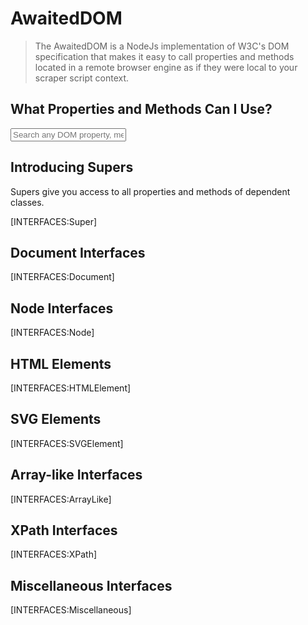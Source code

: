 # AwaitedDOM

> The AwaitedDOM is a NodeJs implementation of W3C's DOM specification that makes it easy to call properties and methods located in a remote browser engine as if they were local to your scraper script context.

## What Properties and Methods Can I Use?

<div>
  <input type="text" placeholder="Search any DOM property, method, or interface..." />
</div>

## Introducing Supers

Supers give you access to all properties and methods of dependent classes.

[INTERFACES:Super]

## Document Interfaces

[INTERFACES:Document]

## Node Interfaces

[INTERFACES:Node]

## HTML Elements

[INTERFACES:HTMLElement]

## SVG Elements

[INTERFACES:SVGElement]

## Array-like Interfaces

[INTERFACES:ArrayLike]

## XPath Interfaces

[INTERFACES:XPath]

## Miscellaneous Interfaces

[INTERFACES:Miscellaneous]
